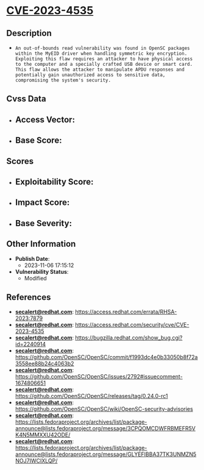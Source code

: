 
# [CVE-2023-4535](https://access.redhat.com/errata/RHSA-2023:7879)

## Description

- `An out-of-bounds read vulnerability was found in OpenSC packages within the MyEID driver when handling symmetric key encryption. Exploiting this flaw requires an attacker to have physical access to the computer and a specially crafted USB device or smart card. This flaw allows the attacker to manipulate APDU responses and potentially gain unauthorized access to sensitive data, compromising the system's security.`

## Cvss Data

- **Access Vector**:
  - 
- **Base Score**:
  - 

## Scores

- **Exploitability Score**:
  - 
- **Impact Score**:
  - 
- **Base Severity**:
  - 

## Other Information

- **Publish Date**:
  - 2023-11-06 17:15:12
- **Vulnerability Status**:
  - Modified

## References

- **secalert@redhat.com**: https://access.redhat.com/errata/RHSA-2023:7879
- **secalert@redhat.com**: https://access.redhat.com/security/cve/CVE-2023-4535
- **secalert@redhat.com**: https://bugzilla.redhat.com/show_bug.cgi?id=2240914
- **secalert@redhat.com**: https://github.com/OpenSC/OpenSC/commit/f1993dc4e0b33050b8f72a3558ee88b24c4063b2
- **secalert@redhat.com**: https://github.com/OpenSC/OpenSC/issues/2792#issuecomment-1674806651
- **secalert@redhat.com**: https://github.com/OpenSC/OpenSC/releases/tag/0.24.0-rc1
- **secalert@redhat.com**: https://github.com/OpenSC/OpenSC/wiki/OpenSC-security-advisories
- **secalert@redhat.com**: https://lists.fedoraproject.org/archives/list/package-announce@lists.fedoraproject.org/message/3CPQOMCDWFRBMEFR5VK4N5MMXXU42ODE/
- **secalert@redhat.com**: https://lists.fedoraproject.org/archives/list/package-announce@lists.fedoraproject.org/message/GLYEFIBBA37TK3UNMZN5NOJ7IWCIXLQP/
